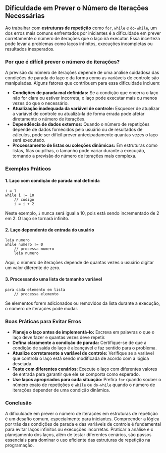 
## Dificuldade em Prever o Número de Iterações Necessárias

Ao trabalhar com **estruturas de repetição** como `for`, `while` e `do-while`, um dos erros mais comuns enfrentados por iniciantes é a dificuldade em prever corretamente o número de iterações que o laço irá executar. Essa incerteza pode levar a problemas como laços infinitos, execuções incompletas ou resultados inesperados.

### Por que é difícil prever o número de iterações?

A previsão do número de iterações depende de uma análise cuidadosa das condições de parada do laço e da forma como as variáveis de controle são manipuladas. Alguns fatores que contribuem para essa dificuldade incluem:

- **Condições de parada mal definidas:** Se a condição que encerra o laço não for clara ou estiver incorreta, o laço pode executar mais ou menos vezes do que o necessário.
- **Atualização inadequada da variável de controle:** Esquecer de atualizar a variável de controle ou atualizá-la de forma errada pode afetar diretamente o número de iterações.
- **Dependência de dados externos:** Quando o número de repetições depende de dados fornecidos pelo usuário ou de resultados de cálculos, pode ser difícil prever antecipadamente quantas vezes o laço será executado.
- **Processamento de listas ou coleções dinâmicas:** Em estruturas como listas, filas ou pilhas, o tamanho pode variar durante a execução, tornando a previsão do número de iterações mais complexa.

### Exemplos Práticos

#### 1. Laço com condição de parada mal definida

```pseudocode
i = 1
while i != 10
    // código
    i = i + 2
```
Neste exemplo, `i` nunca será igual a 10, pois está sendo incrementado de 2 em 2. O laço se tornará infinito.

#### 2. Laço dependente de entrada do usuário

```pseudocode
leia numero
while numero != 0
    // processa numero
    leia numero
```
Aqui, o número de iterações depende de quantas vezes o usuário digitar um valor diferente de zero.

#### 3. Processando uma lista de tamanho variável

```pseudocode
para cada elemento em lista
    // processa elemento
```
Se elementos forem adicionados ou removidos da lista durante a execução, o número de iterações pode mudar.

### Boas Práticas para Evitar Erros

- **Planeje o laço antes de implementá-lo:** Escreva em palavras o que o laço deve fazer e quantas vezes deve repetir.
- **Defina claramente a condição de parada:** Certifique-se de que a condição de saída do laço é alcançável e faz sentido para o problema.
- **Atualize corretamente a variável de controle:** Verifique se a variável que controla o laço está sendo modificada de acordo com a lógica desejada.
- **Teste com diferentes cenários:** Execute o laço com diferentes valores de entrada para garantir que ele se comporta como esperado.
- **Use laços apropriados para cada situação:** Prefira `for` quando souber o número exato de repetições e `while` ou `do-while` quando o número de iterações depender de uma condição dinâmica.

### Conclusão

A dificuldade em prever o número de iterações em estruturas de repetição é um desafio comum, especialmente para iniciantes. Compreender a lógica por trás das condições de parada e das variáveis de controle é fundamental para evitar laços infinitos ou execuções incorretas. Praticar a análise e o planejamento dos laços, além de testar diferentes cenários, são passos essenciais para dominar o uso eficiente das estruturas de repetição na programação.
```
